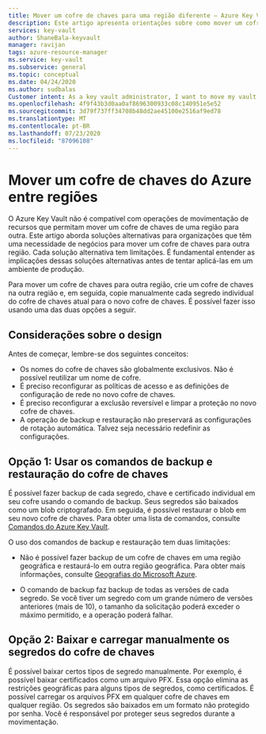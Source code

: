 ```yaml
---
title: Mover um cofre de chaves para uma região diferente – Azure Key Vault | Microsoft Docs
description: Este artigo apresenta orientações sobre como mover um cofre de chaves para uma região diferente.
services: key-vault
author: ShaneBala-keyvault
manager: ravijan
tags: azure-resource-manager
ms.service: key-vault
ms.subservice: general
ms.topic: conceptual
ms.date: 04/24/2020
ms.author: sudbalas
Customer intent: As a key vault administrator, I want to move my vault to another region.
ms.openlocfilehash: 4f9f43b3d0aa0af8696300933c08c140951e5e52
ms.sourcegitcommit: 3d79f737ff34708b48dd2ae45100e2516af9ed78
ms.translationtype: MT
ms.contentlocale: pt-BR
ms.lasthandoff: 07/23/2020
ms.locfileid: "87096108"
---
```

# <a name="move-an-azure-key-vault-across-regions"></a>Mover um cofre de chaves do Azure entre regiões

O Azure Key Vault não é compatível com operações de movimentação de recursos que permitam mover um cofre de chaves de uma região para outra. Este artigo aborda soluções alternativas para organizações que têm uma necessidade de negócios para mover um cofre de chaves para outra região. Cada solução alternativa tem limitações. É fundamental entender as implicações dessas soluções alternativas antes de tentar aplicá-las em um ambiente de produção.

Para mover um cofre de chaves para outra região, crie um cofre de chaves na outra região e, em seguida, copie manualmente cada segredo individual do cofre de chaves atual para o novo cofre de chaves. É possível fazer isso usando uma das duas opções a seguir.

## <a name="design-considerations"></a>Considerações sobre o design

Antes de começar, lembre-se dos seguintes conceitos:

* Os nomes do cofre de chaves são globalmente exclusivos. Não é possível reutilizar um nome de cofre.
* É preciso reconfigurar as políticas de acesso e as definições de configuração de rede no novo cofre de chaves.
* É preciso reconfigurar a exclusão reversível e limpar a proteção no novo cofre de chaves.
* A operação de backup e restauração não preservará as configurações de rotação automática. Talvez seja necessário redefinir as configurações.

## <a name="option-1-use-the-key-vault-backup-and-restore-commands"></a>Opção 1: Usar os comandos de backup e restauração do cofre de chaves

É possível fazer backup de cada segredo, chave e certificado individual em seu cofre usando o comando de backup. Seus segredos são baixados como um blob criptografado. Em seguida, é possível restaurar o blob em seu novo cofre de chaves. Para obter uma lista de comandos, consulte [Comandos do Azure Key Vault](https://docs.microsoft.com/powershell/module/azurerm.keyvault/?view=azurermps-6.13.0#key_vault).

O uso dos comandos de backup e restauração tem duas limitações:

* Não é possível fazer backup de um cofre de chaves em uma região geográfica e restaurá-lo em outra região geográfica. Para obter mais informações, consulte [Geografias do Microsoft Azure](https://azure.microsoft.com/global-infrastructure/geographies/).

* O comando de backup faz backup de todas as versões de cada segredo. Se você tiver um segredo com um grande número de versões anteriores (mais de 10), o tamanho da solicitação poderá exceder o máximo permitido, e a operação poderá falhar.

## <a name="option-2-manually-download-and-upload-the-key-vault-secrets"></a>Opção 2: Baixar e carregar manualmente os segredos do cofre de chaves

É possível baixar certos tipos de segredo manualmente. Por exemplo, é possível baixar certificados como um arquivo PFX. Essa opção elimina as restrições geográficas para alguns tipos de segredos, como certificados. É possível carregar os arquivos PFX em qualquer cofre de chaves em qualquer região. Os segredos são baixados em um formato não protegido por senha. Você é responsável por proteger seus segredos durante a movimentação.
